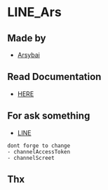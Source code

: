 # LINE_Ars


## Made by
  - [Arsybai](https://arsybai.com)

## Read Documentation
- [HERE](https://atteam.site/view/3)

## For ask something
  - [LINE](https://line.me/ti/p/~arsy22bai)
  
  ```
  dont forge to change
  - channelAccessToken
  - channelScreet
  ```
  
## Thx
